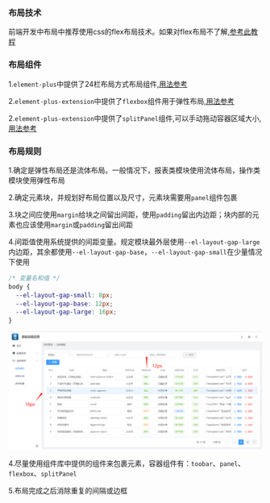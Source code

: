 ###  布局技术


前端开发中布局中推荐使用css的flex布局技术。如果对flex布局不了解,[参考此教程](http://www.ruanyifeng.com/blog/2015/07/flex-grammar.html)


### 布局组件

1.`element-plus`中提供了24栏布局方式布局组件,[用法参考](https://element-plus.org/zh-CN/component/layout.html)

2.`element-plus-extension`中提供了`flexbox`组件用于弹性布局,[用法参考](docs.html#/flexBox)

2.`element-plus-extension`中提供了`splitPanel`组件,可以手动拖动容器区域大小,[用法参考](docs.html#/splitPanel)


### 布局规则

1.确定是弹性布局还是流体布局。一般情况下，报表类模块使用流体布局，操作类模块使用弹性布局

2.确定元素块，并规划好布局位置以及尺寸，元素块需要用`panel`组件包裹

3.块之间应使用`margin`给块之间留出间距，使用`padding`留出内边距；块内部的元素也应该使用`margin`或`padding`留出间距

4.间距值使用系统提供的间距变量。规定模块最外层使用`--el-layout-gap-large`内边距，其余都使用`--el-layout-gap-base`，`--el-layout-gap-small`在少量情况下使用

```css
/* 变量名和值 */
body {
  --el-layout-gap-small: 8px;
  --el-layout-gap-base: 12px;
  --el-layout-gap-large: 16px;
}
```
![image](./gapdemo.png)



4.尽量使用组件库中提供的组件来包裹元素，容器组件有：`toobar`、`panel`、`flexbox`、`splitPanel`

5.布局完成之后消除重复的间隔或边框